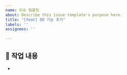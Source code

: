 ```yaml
---
name: 이슈 템플릿
about: Describe this issue template's purpose here.
title: "[feat] OO 기능 추가"
labels: ''
assignees: ''

---
```


🎈 작업 내용
- 
-

